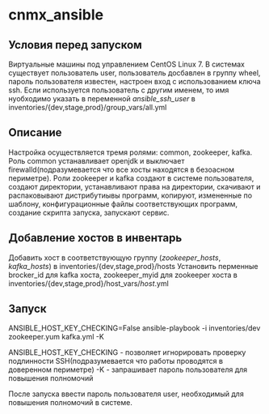 # cnmx_ansible
## Условия перед запуском
Виртуальные машины под управлением CentOS Linux 7.
В системах существует пользователь user, пользователь досбавлен в группу wheel, пароль пользователя известен, настроен вход с использованием ключа ssh.
Если используется пользователь с другим именем, то имя нуобходимо указать в переменной *ansible_ssh_user* в inventories/{dev,stage,prod}/group_vars/all.yml

## Описание 
Настройка осуществляется тремя ролями: common, zookeeper, kafka.
Роль common устанавливает openjdk и выключает firewalld(подразумевается что все хосты находятся в безоасном периметре).
Роли zookeeper и kafka создают в системе пользователя, создают директории, устанавливают права на директории, скачивают и распаковывают дистрибутиывы программ, копируют, измененные по шаблону, конфигурационные файлы соответствующих программ, создание скрипта запуска, запускают сервис.

## Добавление хостов в инвентарь
Добавить хост в соответствующую группу (*zookeeper_hosts*, *kafka_hosts*) в inventories/{dev,stage,prod}/hosts
Установить перменные brocker_id для kafka хоста, zookeeper_myid для zookeeper хоста в inventories/{dev,stage,prod}/host_vars/*host*.yml
## Запуск
ANSIBLE_HOST_KEY_CHECKING=False ansible-playbook -i inventories/dev zookeeper.yum kafka.yml -K

ANSIBLE_HOST_KEY_CHECKING - позволяет игнорировать проверку подлинности SSH(подразумевается что работы проводятся в доверенном периметре)
-K - запрашивает пароль пользователя для повышения полномочий

После запуска ввести пароль пользователя user, необходимый для повышения полномочий в системе.